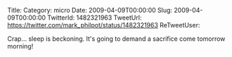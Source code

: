 Title: 
Category: micro
Date: 2009-04-09T00:00:00
Slug: 2009-04-09T00:00:00
TwitterId: 1482321963
TweetUrl: https://twitter.com/mark_philpot/status/1482321963
ReTweetUser: 

Crap... sleep is beckoning.  It's going to demand a sacrifice come tomorrow morning!
